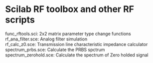 # Scilab RF toolbox and other RF scripts
func_rftools.sci: 2x2 matrix parameter type change functions<br>
rf_ana_filter.sce: Analog filter simulation<br>
rf_calc_z0.sce: Transmission line characteristic impedance calculator<br>
spectrum_prbs.sce: Calculate the PRBS spctrum<br>
spectrum_zerohold.sce: Calculate the spectrum of Zero holded signal<br>
